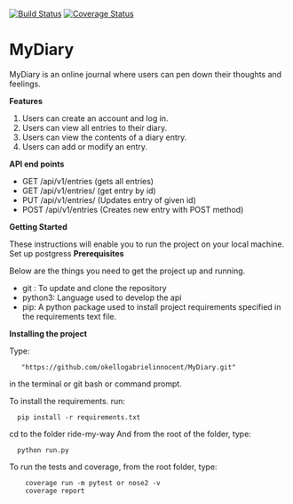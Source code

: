 [![Build Status](https://travis-ci.org/okellogabrielinnocent/MyDiary.svg?branch=master)](https://travis-ci.org/okellogabrielinnocent/MyDiary?branch=develop)
[![Coverage Status](https://coveralls.io/repos/github/okellogabrielinnocent/MyDiary/badge.svg?branch=develop)](https://coveralls.io/github/okellogabrielinnocent/MyDiary?)
# MyDiary
 MyDiary is an online journal where users can pen down their thoughts and feelings.

**Features**
1. Users can create an account and log in.
2. Users can view all entries to their diary.
3. Users can view the contents of a diary entry.
4. Users can add or modify an entry.

**API end points**

- GET /api/v1/entries (gets all entries)
- GET /api/v1/entries/<entryId> (get entry by id)
- PUT /api/v1/entries/<entryId> (Updates entry of given id)
- POST /api/v1/entries (Creates new entry with POST method)

**Getting Started**

These instructions will enable you to run the project on your local machine.
Set up postgress
**Prerequisites**

Below are the things you need to get the project up and running.

- git : To update and clone the repository
- python3: Language used to develop the api
- pip: A python package used to install project requirements specified in the requirements text file.

**Installing the project**

Type: 
        
       "https://github.com/okellogabrielinnocent/MyDiary.git"
  in the terminal or git bash or command prompt.

To install the requirements. run:

      pip install -r requirements.txt

cd to the folder ride-my-way
And from the root of the folder, type:
      
      python run.py
      
To run the tests and coverage, from the root folder, type: 
        
        coverage run -m pytest or nose2 -v
        coverage report

